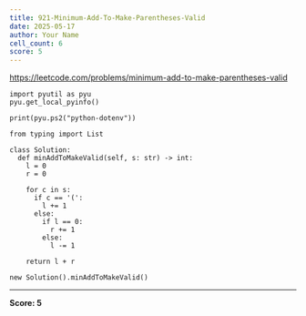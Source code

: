 ```yaml
---
title: 921-Minimum-Add-To-Make-Parentheses-Valid
date: 2025-05-17
author: Your Name
cell_count: 6
score: 5
---
```


https://leetcode.com/problems/minimum-add-to-make-parentheses-valid


```
import pyutil as pyu
pyu.get_local_pyinfo()
```


```
print(pyu.ps2("python-dotenv"))
```


```
from typing import List
```


```
class Solution:
  def minAddToMakeValid(self, s: str) -> int:
    l = 0
    r = 0

    for c in s:
      if c == '(':
        l += 1
      else:
        if l == 0:
          r += 1
        else:
          l -= 1

    return l + r
```


```
new Solution().minAddToMakeValid()
```


---
**Score: 5**